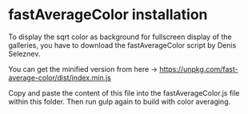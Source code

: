 # fastAverageColor installation

To display the sqrt color as background for fullscreen display of the galleries, you have to download the fastAverageColor script by Denis Seleznev. 

You can get the minified version from here -> https://unpkg.com/fast-average-color/dist/index.min.js

Copy and paste the content of this file into the fastAverageColor.js file within this folder. Then run gulp again to build with color averaging.